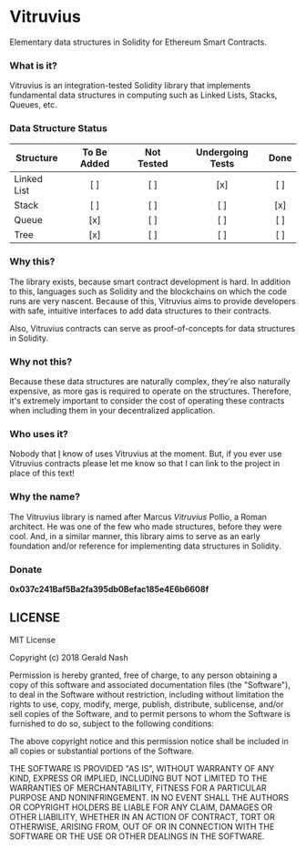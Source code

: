 # Vitruvius
Elementary data structures in Solidity for Ethereum Smart Contracts.

### What is it?
Vitruvius is an integration-tested Solidity library that implements fundamental data structures in computing such as Linked Lists, Stacks, Queues, etc.  

### Data Structure Status

| Structure  | To Be Added | Not Tested | Undergoing Tests | Done |
| ------------- | :-----------: | :-----------: | :-----------: | :-----------: |
| Linked List  | [ ] | [ ] | [x] | [ ] |
| Stack  | [ ] | [ ] | [ ] | [x] |
| Queue  | [x] | [ ] | [ ] | [ ] |
| Tree  | [x] | [ ] | [ ] | [ ] |

### Why this?
The library exists, because smart contract development is hard. In addition to this, languages such as Solidity and the blockchains on which the code runs are very nascent. Because of this, Vitruvius aims to provide developers with safe, intuitive interfaces to add data structures to their contracts.  

Also, Vitruvius contracts can serve as proof-of-concepts for data structures in Solidity.

### Why not this?
Because these data structures are naturally complex, they're also naturally expensive, as more gas is required to operate on the structures. Therefore, it's extremely important to consider the cost of operating these contracts when including them in your decentralized application.

### Who uses it?
Nobody that [I](http://aunyks.com) know of uses Vitruvius at the moment. But, if you ever use Vitruvius contracts please let me know so that I can link to the project in place of this text!

### Why the name?
The Vitruvius library is named after Marcus *Vitruvius* Pollio, a Roman architect. He was one of the few who made structures, before they were cool. And, in a similar manner, this library aims to serve as an early foundation and/or reference for implementing data structures in Solidity.

### Donate
**0x037c241Baf5Ba2fa395db0Befac185e4E6b6608f**

## LICENSE
MIT License

Copyright (c) 2018 Gerald Nash

Permission is hereby granted, free of charge, to any person obtaining a copy
of this software and associated documentation files (the "Software"), to deal
in the Software without restriction, including without limitation the rights
to use, copy, modify, merge, publish, distribute, sublicense, and/or sell
copies of the Software, and to permit persons to whom the Software is
furnished to do so, subject to the following conditions:

The above copyright notice and this permission notice shall be included in all
copies or substantial portions of the Software.

THE SOFTWARE IS PROVIDED "AS IS", WITHOUT WARRANTY OF ANY KIND, EXPRESS OR
IMPLIED, INCLUDING BUT NOT LIMITED TO THE WARRANTIES OF MERCHANTABILITY,
FITNESS FOR A PARTICULAR PURPOSE AND NONINFRINGEMENT. IN NO EVENT SHALL THE
AUTHORS OR COPYRIGHT HOLDERS BE LIABLE FOR ANY CLAIM, DAMAGES OR OTHER
LIABILITY, WHETHER IN AN ACTION OF CONTRACT, TORT OR OTHERWISE, ARISING FROM,
OUT OF OR IN CONNECTION WITH THE SOFTWARE OR THE USE OR OTHER DEALINGS IN THE
SOFTWARE.